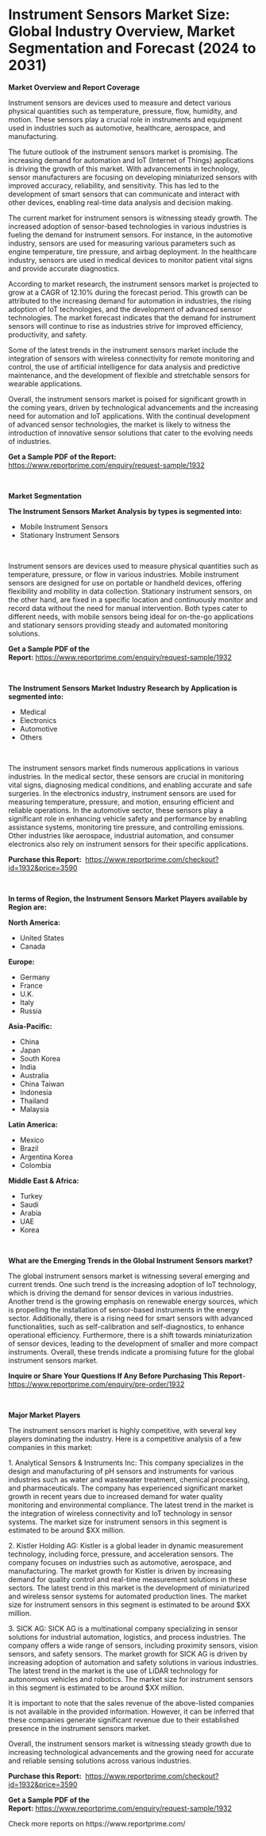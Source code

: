 <p><h1>Instrument Sensors Market Size: Global Industry Overview, Market Segmentation and Forecast (2024 to 2031)</h1></p><p><strong>Market Overview and Report Coverage</strong></p>
<p><p>Instrument sensors are devices used to measure and detect various physical quantities such as temperature, pressure, flow, humidity, and motion. These sensors play a crucial role in instruments and equipment used in industries such as automotive, healthcare, aerospace, and manufacturing.</p><p>The future outlook of the instrument sensors market is promising. The increasing demand for automation and IoT (Internet of Things) applications is driving the growth of this market. With advancements in technology, sensor manufacturers are focusing on developing miniaturized sensors with improved accuracy, reliability, and sensitivity. This has led to the development of smart sensors that can communicate and interact with other devices, enabling real-time data analysis and decision making.</p><p>The current market for instrument sensors is witnessing steady growth. The increased adoption of sensor-based technologies in various industries is fueling the demand for instrument sensors. For instance, in the automotive industry, sensors are used for measuring various parameters such as engine temperature, tire pressure, and airbag deployment. In the healthcare industry, sensors are used in medical devices to monitor patient vital signs and provide accurate diagnostics.</p><p>According to market research, the instrument sensors market is projected to grow at a CAGR of 12.10% during the forecast period. This growth can be attributed to the increasing demand for automation in industries, the rising adoption of IoT technologies, and the development of advanced sensor technologies. The market forecast indicates that the demand for instrument sensors will continue to rise as industries strive for improved efficiency, productivity, and safety.</p><p>Some of the latest trends in the instrument sensors market include the integration of sensors with wireless connectivity for remote monitoring and control, the use of artificial intelligence for data analysis and predictive maintenance, and the development of flexible and stretchable sensors for wearable applications.</p><p>Overall, the instrument sensors market is poised for significant growth in the coming years, driven by technological advancements and the increasing need for automation and IoT applications. With the continual development of advanced sensor technologies, the market is likely to witness the introduction of innovative sensor solutions that cater to the evolving needs of industries.</p></p>
<p><strong>Get a Sample PDF of the Report:</strong> <a href="https://www.reportprime.com/enquiry/request-sample/1932">https://www.reportprime.com/enquiry/request-sample/1932</a></p>
<p>&nbsp;</p>
<p><strong>Market Segmentation</strong></p>
<p><strong>The Instrument Sensors Market Analysis by types is segmented into:</strong></p>
<p><ul><li>Mobile Instrument Sensors</li><li>Stationary Instrument Sensors</li></ul></p>
<p>&nbsp;</p>
<p><p>Instrument sensors are devices used to measure physical quantities such as temperature, pressure, or flow in various industries. Mobile instrument sensors are designed for use on portable or handheld devices, offering flexibility and mobility in data collection. Stationary instrument sensors, on the other hand, are fixed in a specific location and continuously monitor and record data without the need for manual intervention. Both types cater to different needs, with mobile sensors being ideal for on-the-go applications and stationary sensors providing steady and automated monitoring solutions.</p></p>
<p><strong>Get a Sample PDF of the Report:</strong>&nbsp;<a href="https://www.reportprime.com/enquiry/request-sample/1932">https://www.reportprime.com/enquiry/request-sample/1932</a></p>
<p>&nbsp;</p>
<p><strong>The Instrument Sensors Market Industry Research by Application is segmented into:</strong></p>
<p><ul><li>Medical</li><li>Electronics</li><li>Automotive</li><li>Others</li></ul></p>
<p>&nbsp;</p>
<p><p>The instrument sensors market finds numerous applications in various industries. In the medical sector, these sensors are crucial in monitoring vital signs, diagnosing medical conditions, and enabling accurate and safe surgeries. In the electronics industry, instrument sensors are used for measuring temperature, pressure, and motion, ensuring efficient and reliable operations. In the automotive sector, these sensors play a significant role in enhancing vehicle safety and performance by enabling assistance systems, monitoring tire pressure, and controlling emissions. Other industries like aerospace, industrial automation, and consumer electronics also rely on instrument sensors for their specific applications.</p></p>
<p><strong>Purchase this Report:</strong>&nbsp; <a href="https://www.reportprime.com/checkout?id=1932&price=3590">https://www.reportprime.com/checkout?id=1932&price=3590</a></p>
<p>&nbsp;</p>
<p><strong>In terms of Region, the Instrument Sensors Market Players available by Region are:</strong></p>
<p>
    <p> <strong> North America: </strong>
        <ul>
            <li>United States</li>
            <li>Canada</li>
        </ul>
        </p> 
    <p> <strong> Europe: </strong>
        <ul>
            <li>Germany</li>
            <li>France</li>
            <li>U.K.</li>
            <li>Italy</li>
            <li>Russia</li>
        </ul>
        </p> 
    <p> <strong> Asia-Pacific: </strong>
        <ul>
            <li>China</li>
            <li>Japan</li>
            <li>South Korea</li>
            <li>India</li>
            <li>Australia</li>
            <li>China Taiwan</li>
            <li>Indonesia</li>
            <li>Thailand</li>
            <li>Malaysia</li>
        </ul>
        </p> 
    <p> <strong> Latin America: </strong>
        <ul>
            <li>Mexico</li>
            <li>Brazil</li>
            <li>Argentina Korea</li>
            <li>Colombia</li>
        </ul>
        </p> 
    <p> <strong> Middle East & Africa: </strong>
        <ul>
            <li>Turkey</li>
            <li>Saudi</li>
            <li>Arabia</li>
            <li>UAE</li>
            <li>Korea</li>
        </ul>
    </p>
    </p>
<p>&nbsp;</p>
<p><strong>What are the Emerging Trends in the Global Instrument Sensors market?</strong></p>
<p><p>The global instrument sensors market is witnessing several emerging and current trends. One such trend is the increasing adoption of IoT technology, which is driving the demand for sensor devices in various industries. Another trend is the growing emphasis on renewable energy sources, which is propelling the installation of sensor-based instruments in the energy sector. Additionally, there is a rising need for smart sensors with advanced functionalities, such as self-calibration and self-diagnostics, to enhance operational efficiency. Furthermore, there is a shift towards miniaturization of sensor devices, leading to the development of smaller and more compact instruments. Overall, these trends indicate a promising future for the global instrument sensors market.</p></p>
<p><strong>Inquire or Share Your Questions If Any Before Purchasing This Report</strong>- <a href="https://www.reportprime.com/enquiry/pre-order/1932">https://www.reportprime.com/enquiry/pre-order/1932</a></p>
<p>&nbsp;</p>
<p><strong>Major Market Players</strong></p>
<p><p>The instrument sensors market is highly competitive, with several key players dominating the industry. Here is a competitive analysis of a few companies in this market:</p><p>1. Analytical Sensors & Instruments Inc: This company specializes in the design and manufacturing of pH sensors and instruments for various industries such as water and wastewater treatment, chemical processing, and pharmaceuticals. The company has experienced significant market growth in recent years due to increased demand for water quality monitoring and environmental compliance. The latest trend in the market is the integration of wireless connectivity and IoT technology in sensor systems. The market size for instrument sensors in this segment is estimated to be around $XX million.</p><p>2. Kistler Holding AG: Kistler is a global leader in dynamic measurement technology, including force, pressure, and acceleration sensors. The company focuses on industries such as automotive, aerospace, and manufacturing. The market growth for Kistler is driven by increasing demand for quality control and real-time measurement solutions in these sectors. The latest trend in this market is the development of miniaturized and wireless sensor systems for automated production lines. The market size for instrument sensors in this segment is estimated to be around $XX million.</p><p>3. SICK AG: SICK AG is a multinational company specializing in sensor solutions for industrial automation, logistics, and process industries. The company offers a wide range of sensors, including proximity sensors, vision sensors, and safety sensors. The market growth for SICK AG is driven by increasing adoption of automation and safety solutions in various industries. The latest trend in the market is the use of LiDAR technology for autonomous vehicles and robotics. The market size for instrument sensors in this segment is estimated to be around $XX million.</p><p>It is important to note that the sales revenue of the above-listed companies is not available in the provided information. However, it can be inferred that these companies generate significant revenue due to their established presence in the instrument sensors market.</p><p>Overall, the instrument sensors market is witnessing steady growth due to increasing technological advancements and the growing need for accurate and reliable sensing solutions across various industries.</p></p>
<p><strong>Purchase this Report:</strong>&nbsp;&nbsp;<a href="https://www.reportprime.com/checkout?id=1932&price=3590">https://www.reportprime.com/checkout?id=1932&price=3590</a></p>
<p></p>
<p><strong>Get a Sample PDF of the Report:</strong>&nbsp;<a href="https://www.reportprime.com/enquiry/request-sample/1932">https://www.reportprime.com/enquiry/request-sample/1932</a></p>
<p>Check more reports on https://www.reportprime.com/</p>
